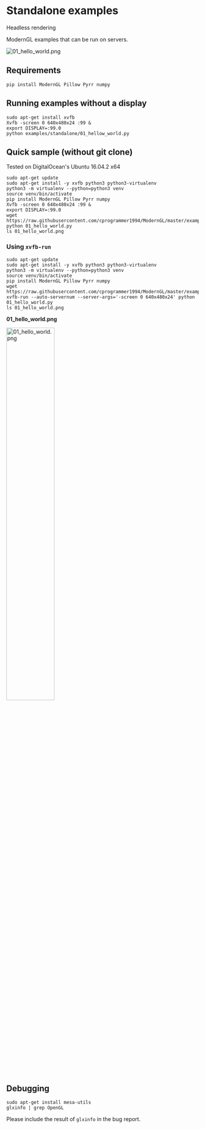 # Standalone examples

Headless rendering

ModernGL examples that can be run on servers.

<img style="max-width: 50%" alt="01_hello_world.png" src="https://raw.githubusercontent.com/cprogrammer1994/ModernGL/master/docs/Examples/images/headless.png">

## Requirements

```
pip install ModernGL Pillow Pyrr numpy
```

## Running examples without a display

```shell
sudo apt-get install xvfb
Xvfb -screen 0 640x480x24 :99 &
export DISPLAY=:99.0
python examples/standalone/01_hellow_world.py
```

## Quick sample (without git clone)

Tested on DigitalOcean's Ubuntu 16.04.2 x64

```shell
sudo apt-get update
sudo apt-get install -y xvfb python3 python3-virtualenv
python3 -m virtualenv --python=python3 venv
source venv/bin/activate
pip install ModernGL Pillow Pyrr numpy
Xvfb -screen 0 640x480x24 :99 &
export DISPLAY=:99.0
wget https://raw.githubusercontent.com/cprogrammer1994/ModernGL/master/examples/standalone/01_hello_world.py
python 01_hello_world.py
ls 01_hello_world.png
```

### Using `xvfb-run`

```shell
sudo apt-get update
sudo apt-get install -y xvfb python3 python3-virtualenv
python3 -m virtualenv --python=python3 venv
source venv/bin/activate
pip install ModernGL Pillow Pyrr numpy
wget https://raw.githubusercontent.com/cprogrammer1994/ModernGL/master/examples/standalone/01_hello_world.py
xvfb-run --auto-servernum --server-args='-screen 0 640x480x24' python 01_hello_world.py
ls 01_hello_world.png
```

**01_hello_world.png**

<img style="width: 50%; height: 50%" alt="01_hello_world.png" src="https://raw.githubusercontent.com/cprogrammer1994/ModernGL/master/docs/Examples/images/01_hello_world.png">

## Debugging

```shell
sudo apt-get install mesa-utils
glxinfo | grep OpenGL
```

Please include the result of `glxinfo` in the bug report.
